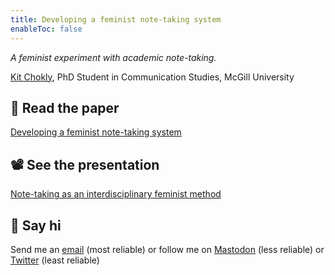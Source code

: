 ```yaml
---
title: Developing a feminist note-taking system
enableToc: false
---
```


*A feminist experiment with academic note-taking.*

[Kit Chokly](https://kitchokly.com), PhD Student in Communication Studies, McGill University

## 📖 Read the paper

[Developing a feminist note-taking system](Developing%20a%20feminist%20note-taking%20system.md)

## 📽️ See the presentation

[Note-taking as an interdisciplinary feminist method](Presentation/Note-taking%20as%20an%20interdisciplinary%20feminist%20method.md)

## 👋 Say hi

Send me an [email](mailto:kit.chokly@mail.mcgill.ca) (most reliable) or follow me on [Mastodon](https://zirk.us/@kitchokly) (less reliable) or [Twitter](https://twitter.com/kitchokly) (least reliable)
